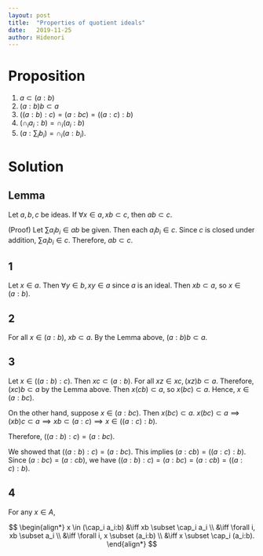 ```yaml
---
layout: post
title:  "Properties of quotient ideals"
date:   2019-11-25
author: Hidenori
---
```


# Proposition
1. $a \subset (a:b)$
1. $(a:b)b \subset a$
1. $((a:b):c) = (a:bc) = ((a:c):b)$
1. $(\cap_i a_i:b) = \cap_i (a_i:b)$
1. $(a:\sum_i b_i) = \cap_i (a:b_i)$.

# Solution
## Lemma
Let $a, b, c$ be ideas.
If $\forall x \in a, xb \subset c$, then $ab \subset c$.

(Proof)
Let $\sum a_ib_i \in ab$ be given.
Then each $a_ib_i \in c$.
Since $c$ is closed under addition, $\sum a_ib_i \in c$.
Therefore, $ab \subset c$.

## 1
Let $x \in a$.
Then $\forall y \in b, xy \in a$ since $a$ is an ideal.
Then $xb \subset a$, so $x \in (a:b)$.

## 2
For all $x \in (a:b)$, $xb \subset a$.
By the Lemma above, $(a:b)b \subset a$.

## 3
Let $x \in ((a:b):c)$.
Then $xc \subset (a:b)$.
For all $xz \in xc, (xz)b \subset a$.
Therefore, $(xc)b \subset a$ by the Lemma above.
Then $x(cb) \subset a$, so $x(bc) \subset a$.
Hence, $x \in (a:bc)$.

On the other hand, suppose $x \in (a:bc)$.
Then $x(bc) \subset a$.
$x(bc) \subset a \implies (xb)c \subset a \implies xb \subset (a:c) \implies x \in ((a:c):b)$.

Therefore, $((a:b):c) = (a:bc)$.

We showed that $((a:b):c) = (a:bc)$.
This implies $(a:cb) = ((a:c):b)$.
Since $(a:bc) = (a:cb)$, we have $((a:b):c) = (a:bc) = (a:cb) = ((a:c):b)$.

## 4
For any $x \in A$,

$$
\begin{align*}
  x \in (\cap_i a_i:b)
    &\iff xb \subset \cap_i a_i \\
    &\iff \forall i, xb \subset a_i \\
    &\iff \forall i, x \subset (a_i:b) \\
    &\iff x \subset \cap_i (a_i:b).
\end{align*}
$$
